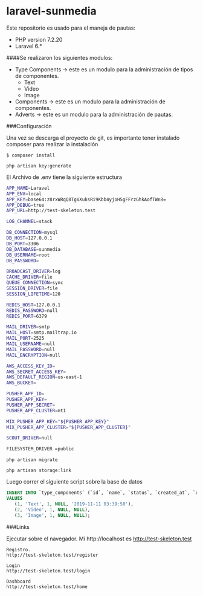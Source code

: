 # laravel-sunmedia
Este repositorio es usado para el maneja de pautas:

- PHP version 7.2.20
- Laravel 6.*

####Se realizaron los siguientes modulos:

- Type Components -> este es un modulo para la administración de tipos de componentes. 
    + Text 
    + Video
    + Image
- Components -> este es un modulo para la administración de componentes.
- Adverts -> este es un modulo para la administración de pautas.

###Configuración

Una vez se descarga el proyecto de git, es importante tener instalado composer para realizar la instalación

`$ composer install`

`php artisan key:generate`

El Archivo de .env tiene la siguiente estructura 


```bash
APP_NAME=Laravel
APP_ENV=local
APP_KEY=base64:z8rxWRqQ8TgVXuksRi9Kbb4yjoH5gFFrzGhkAofTWn8=
APP_DEBUG=true
APP_URL=http://test-skeleton.test

LOG_CHANNEL=stack

DB_CONNECTION=mysql
DB_HOST=127.0.0.1
DB_PORT=3306
DB_DATABASE=sunmedia
DB_USERNAME=root
DB_PASSWORD=

BROADCAST_DRIVER=log
CACHE_DRIVER=file
QUEUE_CONNECTION=sync
SESSION_DRIVER=file
SESSION_LIFETIME=120

REDIS_HOST=127.0.0.1
REDIS_PASSWORD=null
REDIS_PORT=6379

MAIL_DRIVER=smtp
MAIL_HOST=smtp.mailtrap.io
MAIL_PORT=2525
MAIL_USERNAME=null
MAIL_PASSWORD=null
MAIL_ENCRYPTION=null

AWS_ACCESS_KEY_ID=
AWS_SECRET_ACCESS_KEY=
AWS_DEFAULT_REGION=us-east-1
AWS_BUCKET=

PUSHER_APP_ID=
PUSHER_APP_KEY=
PUSHER_APP_SECRET=
PUSHER_APP_CLUSTER=mt1

MIX_PUSHER_APP_KEY="${PUSHER_APP_KEY}"
MIX_PUSHER_APP_CLUSTER="${PUSHER_APP_CLUSTER}"

SCOUT_DRIVER=null

FILESYSTEM_DRIVER =public

```

`php artisan migrate`

`php artisan storage:link`


 Luego correr el siguiente script sobre la base de datos

 ```sql
INSERT INTO `type_components` (`id`, `name`, `status`, `created_at`, `updated_at`)
VALUES
	(1, 'Text', 1, NULL, '2019-11-11 03:39:50'),
	(2, 'Video', 1, NULL, NULL),
	(3, 'Image', 1, NULL, NULL);
```
###Links

Ejecutar sobre el navegador. Mi http://localhost es http://test-skeleton.test

    Registro.
    http://test-skeleton.test/register

    Login
    http://test-skeleton.test/login

    Dashboard
    http://test-skeleton.test/home


